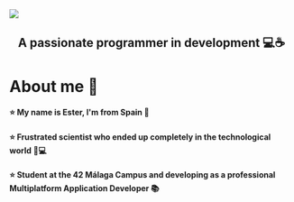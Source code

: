 <img src="https://github.com/escastel/escastel/blob/main/Hey!.gif">
<h2 align="center">A passionate programmer in development 💻☕</h2>

<h1 align="left">About me 🍜</h1>
<h4 align="left">⭐ My name is Ester, I'm from Spain 🥘</h4>
<h4 align="left">⭐ Frustrated scientist who ended up completely in the technological world 🧪💻</h4>
<h4 align="left">⭐ Student at the 42 Málaga Campus and developing as a professional Multiplatform Application Developer 📚</h4>
